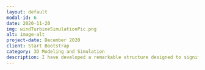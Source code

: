 ```yaml
---
layout: default
modal-id: 6
date: 2020-11-20
img: windTurbineSimulationPic.png
alt: image-alt
project-date: December 2020
client: Start Bootstrap
category: 3D Modeling and Simulation
description: I have developed a remarkable structure designed to significantly enhance the energy generation capabilities of small wind turbines. The 3D models were deisnged by using AutoCAD, and the models were thoroughly validated through simulations conducted using SOLIDWORKS FLOW SIMULATION. It increased the wind turbine's energy generation capability by over 70 percent accodring to the simulations.
---
```

